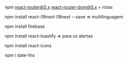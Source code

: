 npm react-router@5.x react-router-dom@5.x = rotas

npm install react-i18next i18next --save => multilinguagem

npm install firebase

npm install react-toastify => para os alertas

npm install react-icons

npm i date-fns